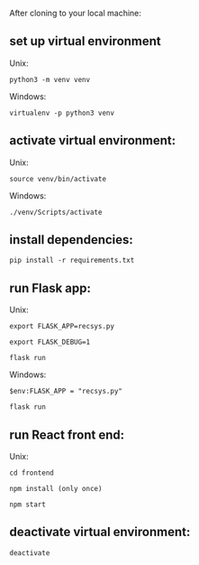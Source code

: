 After cloning to your local machine:

## set up virtual environment
Unix:

    python3 -m venv venv

Windows:

    virtualenv -p python3 venv

## activate virtual environment: 
Unix:

    source venv/bin/activate

Windows:

    ./venv/Scripts/activate

## install dependencies: 
    pip install -r requirements.txt

## run Flask app: 
Unix:

    export FLASK_APP=recsys.py

    export FLASK_DEBUG=1

    flask run

Windows:

    $env:FLASK_APP = "recsys.py"

    flask run

## run React front end:
Unix:

    cd frontend
    
    npm install (only once)
    
    npm start

## deactivate virtual environment:
    deactivate
